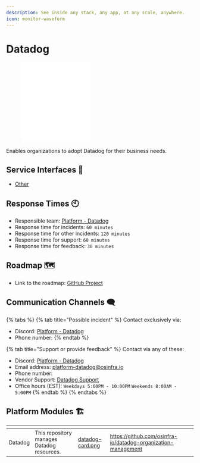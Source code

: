 ```yaml
---
description: See inside any stack, any app, at any scale, anywhere.
icon: monitor-waveform
---
```


# Datadog

<figure><img src="../../.gitbook/assets/datadog.png" alt="" width="188"><figcaption></figcaption></figure>

Enables organizations to adopt Datadog for their business needs.

## Service Interfaces 🔩

* [Other](https://github.com/osinfra-io/datadog-organization-management/issues/new/choose)

## Response Times 🕙

* Responsible team: [Platform - Datadog](https://github.com/orgs/osinfra-io/teams/platform-datadog)
* Response time for incidents: `60 minutes`
* Response time for other incidents: `120 minutes`
* Response time for support: `60 minutes`
* Response time for feedback: `30 minutes`

## Roadmap 🗺️

* Link to the roadmap: [GitHub Project](https://github.com/orgs/osinfra-io/projects/1/views/7)

## Communication Channels 🗨️

{% tabs %}
{% tab title="Possible incident" %}
Contact exclusively via:

* Discord: [Platform - Datadog](https://discord.gg/TxxWZXHU)
* Phone number:
{% endtab %}

{% tab title="Support or provide feedback" %}
Contact via any of these:

* Discord: [Platform - Datadog](https://discord.gg/TxxWZXHU)
* Email address: [platform-datadog@osinfra.io](mailto:platform-google-kubernetes@osinfra.io)
* Phone number:
* Vendor Support: [Datadog Support](https://help.datadoghq.com/hc/en-us)
* Office hours (EST): `Weekdays 5:00PM - 10:00PM` `Weekends 8:00AM - 5:00PM`
{% endtab %}
{% endtabs %}

## Platform Modules 🏗️

<table data-card-size="large" data-view="cards"><thead><tr><th></th><th></th><th data-hidden data-card-cover data-type="files"></th><th data-hidden data-card-target data-type="content-ref"></th></tr></thead><tbody><tr><td>Datadog</td><td>This repository manages Datadog resources.</td><td><a href="../../.gitbook/assets/datadog-card.png">datadog-card.png</a></td><td><a href="https://github.com/osinfra-io/datadog-organization-management">https://github.com/osinfra-io/datadog-organization-management</a></td></tr></tbody></table>
